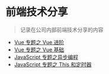 # 前端技术分享

> 记录在公司内部前端技术分享的内容

- [Vue 专题之 Vue 进阶](/articles/Share/Vue专题之Vue进阶.md)
- [Vue 专题之 Vue 基础](/articles/Share/Vue专题之Vue基础.md)
- [JavaScript 专题之异步编程](/articles/Share/JavaScript专题之异步编程.md)
- [JavaScript 专题之 This 和定时器](/articles/Share/JavaScript专题之This和定时器.md)
